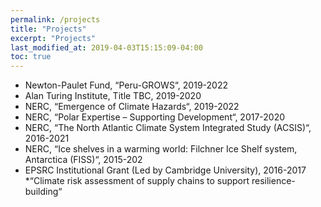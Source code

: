 ```yaml
---
permalink: /projects
title: "Projects"
excerpt: "Projects"
last_modified_at: 2019-04-03T15:15:09-04:00
toc: true
---
```


* Newton-Paulet Fund, “Peru-GROWS“, 2019-2022
* Alan Turing Institute, Title TBC, 2019-2020
* NERC, “Emergence of Climate Hazards“, 2019-2022
* NERC, “Polar Expertise – Supporting Development“, 2017-2020
* NERC, “The North Atlantic Climate System Integrated Study (ACSIS)“, 2016-2021
* NERC, “Ice shelves in a warming world: Filchner Ice Shelf system, Antarctica (FISS)“, 2015-202
* EPSRC Institutional Grant (Led by Cambridge University), 2016-2017
    *“Climate risk assessment of supply chains to support resilience-building“